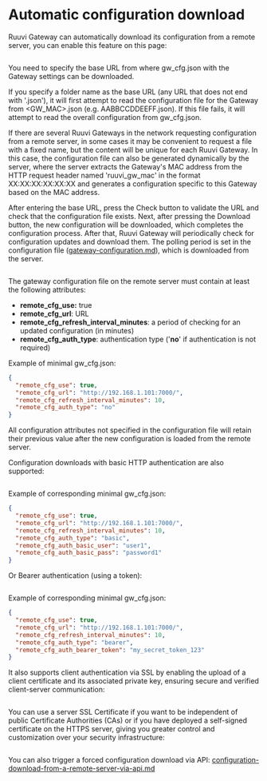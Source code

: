 # Automatic configuration download

Ruuvi Gateway can automatically download its configuration from a remote server, you can enable this feature on this page:

<figure><img src="../../.gitbook/assets/Screenshot from 2023-12-13 08-29-56.png" alt=""><figcaption></figcaption></figure>

You need to specify the base URL from where gw\_cfg.json with the Gateway settings can be downloaded.

If you specify a folder name as the base URL (any URL that does not end with '.json'), it will first attempt to read the configuration file for the Gateway from \<GW\_MAC>.json (e.g. AABBCCDDEEFF.json). If this file fails, it will attempt to read the overall configuration from gw\_cfg.json.

If there are several Ruuvi Gateways in the network requesting configuration from a remote server, in some cases it may be convenient to request a file with a fixed name, but the content will be unique for each Ruuvi Gateway. In this case, the configuration file can also be generated dynamically by the server, where the server extracts the Gateway's MAC address from the HTTP request header named 'ruuvi\_gw\_mac' in the format XX:XX:XX:XX:XX:XX and generates a configuration specific to this Gateway based on the MAC address.

After entering the base URL, press the Check button to validate the URL and check that the configuration file exists. Next, after pressing the Download button, the new configuration will be downloaded, which completes the configuration process. After that, Ruuvi Gateway will periodically check for configuration updates and download them. The polling period is set in the configuration file ([gateway-configuration.md](../../data-formats/gateway-configuration.md "mention")), which is downloaded from the server.

<figure><img src="../../.gitbook/assets/Screenshot from 2023-12-13 08-31-57.png" alt=""><figcaption></figcaption></figure>

The gateway configuration file on the remote server must contain at least the following attributes:

* **remote\_cfg\_use:** true
* **remote\_cfg\_url**: URL
* **remote\_cfg\_refresh\_interval\_minutes**: a period of checking for an updated configuration (in minutes)
* **remote\_cfg\_auth\_type**: authentication type ('**no**' if authentication is not required)

Example of minimal gw\_cfg.json:

```json
{
  "remote_cfg_use": true, 
  "remote_cfg_url": "http://192.168.1.101:7000/", 
  "remote_cfg_refresh_interval_minutes": 10,
  "remote_cfg_auth_type": "no" 
}
```

All configuration attributes not specified in the configuration file will retain their previous value after the new configuration is loaded from the remote server.

Configuration downloads with basic HTTP authentication are also supported:

<figure><img src="../../.gitbook/assets/Screenshot from 2023-12-13 08-33-42.png" alt=""><figcaption></figcaption></figure>

Example of corresponding minimal gw\_cfg.json:

```json
{
  "remote_cfg_use": true, 
  "remote_cfg_url": "http://192.168.1.101:7000/", 
  "remote_cfg_refresh_interval_minutes": 10,
  "remote_cfg_auth_type": "basic",
  "remote_cfg_auth_basic_user": "user1",
  "remote_cfg_auth_basic_pass": "password1"
}
```

Or Bearer authentication (using a token):

<figure><img src="../../.gitbook/assets/Screenshot from 2023-06-27 18-26-27.png" alt=""><figcaption></figcaption></figure>

Example of corresponding minimal gw\_cfg.json:

```json
{
  "remote_cfg_use": true, 
  "remote_cfg_url": "http://192.168.1.101:7000/", 
  "remote_cfg_refresh_interval_minutes": 10,
  "remote_cfg_auth_type": "bearer",
  "remote_cfg_auth_bearer_token": "my_secret_token_123"
}
```

It also supports client authentication via SSL by enabling the upload of a client certificate and its associated private key, ensuring secure and verified client-server communication:

<figure><img src="../../.gitbook/assets/Screenshot from 2023-12-13 08-35-16.png" alt=""><figcaption></figcaption></figure>

You can use a server SSL Certificate if you want to be independent of public Certificate Authorities (CAs) or if you have deployed a self-signed certificate on the HTTPS server, giving you greater control and customization over your security infrastructure:

<figure><img src="../../.gitbook/assets/Screenshot from 2023-12-13 08-35-52.png" alt=""><figcaption></figcaption></figure>

You can also trigger a forced configuration download via API: [configuration-download-from-a-remote-server-via-api.md](../../gw-examples/configuration-download-from-a-remote-server-via-api.md "mention")
